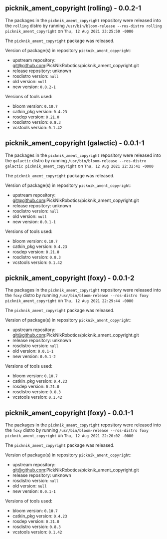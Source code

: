 ## picknik_ament_copyright (rolling) - 0.0.2-1

The packages in the `picknik_ament_copyright` repository were released into the `rolling` distro by running `/usr/bin/bloom-release --ros-distro rolling picknik_ament_copyright` on `Thu, 12 Aug 2021 23:25:50 -0000`

The `picknik_ament_copyright` package was released.

Version of package(s) in repository `picknik_ament_copyright`:

- upstream repository: git@github.com:PickNikRobotics/picknik_ament_copyright.git
- release repository: unknown
- rosdistro version: `null`
- old version: `null`
- new version: `0.0.2-1`

Versions of tools used:

- bloom version: `0.10.7`
- catkin_pkg version: `0.4.23`
- rosdep version: `0.21.0`
- rosdistro version: `0.8.3`
- vcstools version: `0.1.42`


## picknik_ament_copyright (galactic) - 0.0.1-1

The packages in the `picknik_ament_copyright` repository were released into the `galactic` distro by running `/usr/bin/bloom-release --ros-distro galactic picknik_ament_copyright` on `Thu, 12 Aug 2021 22:32:41 -0000`

The `picknik_ament_copyright` package was released.

Version of package(s) in repository `picknik_ament_copyright`:

- upstream repository: git@github.com:PickNikRobotics/picknik_ament_copyright.git
- release repository: unknown
- rosdistro version: `null`
- old version: `null`
- new version: `0.0.1-1`

Versions of tools used:

- bloom version: `0.10.7`
- catkin_pkg version: `0.4.23`
- rosdep version: `0.21.0`
- rosdistro version: `0.8.3`
- vcstools version: `0.1.42`


## picknik_ament_copyright (foxy) - 0.0.1-2

The packages in the `picknik_ament_copyright` repository were released into the `foxy` distro by running `/usr/bin/bloom-release --ros-distro foxy picknik_ament_copyright` on `Thu, 12 Aug 2021 22:29:44 -0000`

The `picknik_ament_copyright` package was released.

Version of package(s) in repository `picknik_ament_copyright`:

- upstream repository: git@github.com:PickNikRobotics/picknik_ament_copyright.git
- release repository: unknown
- rosdistro version: `null`
- old version: `0.0.1-1`
- new version: `0.0.1-2`

Versions of tools used:

- bloom version: `0.10.7`
- catkin_pkg version: `0.4.23`
- rosdep version: `0.21.0`
- rosdistro version: `0.8.3`
- vcstools version: `0.1.42`


## picknik_ament_copyright (foxy) - 0.0.1-1

The packages in the `picknik_ament_copyright` repository were released into the `foxy` distro by running `/usr/bin/bloom-release --ros-distro foxy picknik_ament_copyright` on `Thu, 12 Aug 2021 22:20:02 -0000`

The `picknik_ament_copyright` package was released.

Version of package(s) in repository `picknik_ament_copyright`:

- upstream repository: git@github.com:PickNikRobotics/picknik_ament_copyright.git
- release repository: unknown
- rosdistro version: `null`
- old version: `null`
- new version: `0.0.1-1`

Versions of tools used:

- bloom version: `0.10.7`
- catkin_pkg version: `0.4.23`
- rosdep version: `0.21.0`
- rosdistro version: `0.8.3`
- vcstools version: `0.1.42`


